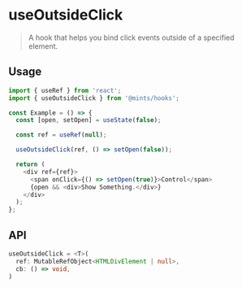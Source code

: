 # useOutsideClick

> A hook that helps you bind click events outside of a specified element.

## Usage

```javascript
import { useRef } from 'react';
import { useOutsideClick } from '@mints/hooks';

const Example = () => {
  const [open, setOpen] = useState(false);

  const ref = useRef(null);

  useOutsideClick(ref, () => setOpen(false));

  return (
    <div ref={ref}>
      <span onClick={() => setOpen(true)}>Control</span>
      {open && <div>Show Something.</div>}
    </div>
  );
};
```

## API

```typescript
useOutsideClick = <T>(
  ref: MutableRefObject<HTMLDivElement | null>,
  cb: () => void,
)
```
